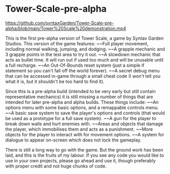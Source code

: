# Tower-Scale-pre-alpha

https://github.com/syntaxGarden/Tower-Scale-pre-alpha/blob/main/Tower%20Scale%20demonstration.mp4

This is the first pre-alpha version of Tower Scale, a game by Syntax Garden Studios. This version of the game features:
  ~~Full player movement, including normal walking, jumping, and dodging.
  ~~A grapple mechanic and 3 grapple points in the test area to try it out.
  ~~A slowdown mechanic that acts as bullet time. It will run out if used too much and will be unusable until a full recharge.
  ~~An Out-Of-Bounds reset system (just a simple if statement so you can't fall off the world forever).
  ~~A secret debug menu that can be accessed in-game through a small cheat code (I won't tell you what it is, but it shouldn't be too hard to find it).

Since this is a pre-alpha build (intended to be very early but still contain representative mechanics) it is still missing a number of things that are intended for later pre-alpha and alpha builds.
These things include:
  ~~An options menu with some basic options, and a remappable controls menu.
  ~~A basic save system to save the player's options and controls (that would be used as a prototype for a full save system).
  ~~A gun for the player to break down walls and hurt enemies with.
  ~~Areas and objects that damage the player, which immobilises them and acts as a punishment.
  ~~More objects for the player to interact with for movement options.
  ~~A system for dialogue to appear on-screen which does not lock the gameplay.

  There is still a long way to go with the game. But the ground work has been laid, and this is the fruits of my labour. 
  If you see any code you would like to use in your own projects, please go ahead and use it, though preferably with proper credit and not huge chunks of code.
